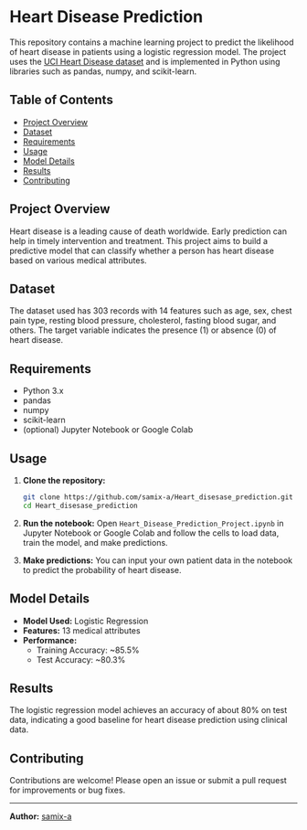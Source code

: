 # Heart Disease Prediction

This repository contains a machine learning project to predict the likelihood of heart disease in patients using a logistic regression model. The project uses the [UCI Heart Disease dataset](https://archive.ics.uci.edu/ml/datasets/heart+Disease) and is implemented in Python using libraries such as pandas, numpy, and scikit-learn.

## Table of Contents

- [Project Overview](#project-overview)
- [Dataset](#dataset)
- [Requirements](#requirements)
- [Usage](#usage)
- [Model Details](#model-details)
- [Results](#results)
- [Contributing](#contributing)
  
## Project Overview

Heart disease is a leading cause of death worldwide. Early prediction can help in timely intervention and treatment. This project aims to build a predictive model that can classify whether a person has heart disease based on various medical attributes.

## Dataset

The dataset used has 303 records with 14 features such as age, sex, chest pain type, resting blood pressure, cholesterol, fasting blood sugar, and others. The target variable indicates the presence (1) or absence (0) of heart disease.

## Requirements

- Python 3.x
- pandas
- numpy
- scikit-learn
- (optional) Jupyter Notebook or Google Colab

## Usage

1. **Clone the repository:**
   ```bash
   git clone https://github.com/samix-a/Heart_disesase_prediction.git
   cd Heart_disesase_prediction
   ```

2. **Run the notebook:**
   Open `Heart_Disease_Prediction_Project.ipynb` in Jupyter Notebook or Google Colab and follow the cells to load data, train the model, and make predictions.

3. **Make predictions:**
   You can input your own patient data in the notebook to predict the probability of heart disease.

## Model Details

- **Model Used:** Logistic Regression
- **Features:** 13 medical attributes
- **Performance:**
  - Training Accuracy: ~85.5%
  - Test Accuracy: ~80.3%

## Results

The logistic regression model achieves an accuracy of about 80% on test data, indicating a good baseline for heart disease prediction using clinical data.

## Contributing

Contributions are welcome! Please open an issue or submit a pull request for improvements or bug fixes.

---

**Author:** [samix-a](https://github.com/samix-a)
